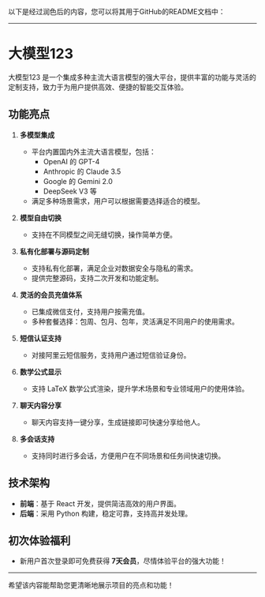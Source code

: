 以下是经过润色后的内容，您可以将其用于GitHub的README文档中：

---

# 大模型123

大模型123 是一个集成多种主流大语言模型的强大平台，提供丰富的功能与灵活的定制支持，致力于为用户提供高效、便捷的智能交互体验。

## 功能亮点

1. **多模型集成**  
   - 平台内置国内外主流大语言模型，包括：  
     - OpenAI 的 GPT-4  
     - Anthropic 的 Claude 3.5  
     - Google 的 Gemini 2.0  
     - DeepSeek V3 等  
   - 满足多种场景需求，用户可以根据需要选择适合的模型。

2. **模型自由切换**  
   - 支持在不同模型之间无缝切换，操作简单方便。

3. **私有化部署与源码定制**  
   - 支持私有化部署，满足企业对数据安全与隐私的需求。  
   - 提供完整源码，支持二次开发和功能定制。

4. **灵活的会员充值体系**  
   - 已集成微信支付，支持用户按需充值。  
   - 多种套餐选择：包周、包月、包年，灵活满足不同用户的使用需求。

5. **短信认证支持**  
   - 对接阿里云短信服务，支持用户通过短信验证身份。

6. **数学公式显示**  
   - 支持 LaTeX 数学公式渲染，提升学术场景和专业领域用户的使用体验。

7. **聊天内容分享**  
   - 聊天内容支持一键分享，生成链接即可快速分享给他人。

8. **多会话支持**  
   - 支持同时进行多会话，方便用户在不同场景和任务间快速切换。

## 技术架构

- **前端**：基于 React 开发，提供简洁高效的用户界面。  
- **后端**：采用 Python 构建，稳定可靠，支持高并发处理。

## 初次体验福利

- 新用户首次登录即可免费获得 **7天会员**，尽情体验平台的强大功能！

---

希望该内容能帮助您更清晰地展示项目的亮点和功能！
